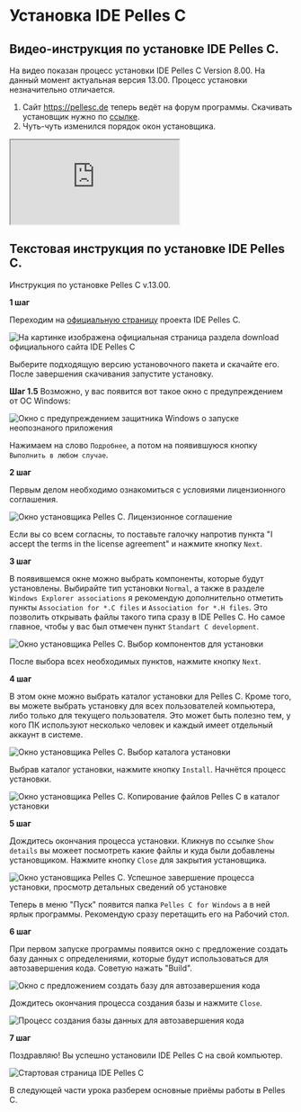 # Установка IDE Pelles C


## Видео-инструкция по установке IDE Pelles C.

На видео показан процесс установки IDE Pelles C Version 8.00. На данный момент актуальная версия 13.00. Процесс установки незначительно отличается.

1. Сайт https://pellesc.de теперь ведёт на форум программы. Скачивать установщик нужно по [ссылке](http://www.smorgasbordet.com/pellesc/download.htm).
2. Чуть-чуть изменился порядок окон установщика.

<div class="lessonVideo">
	<iframe src="https://www.youtube.com/embed/slvI-8XbLLU?rel=0"  allowfullscreen></iframe>
</div>


## Текстовая инструкция по установке IDE Pelles C.

Инструкция по установке Pelles C v.13.00.

**1 шаг**

Переходим на [официальную страницу](http://www.smorgasbordet.com/pellesc/download.htm) проекта IDE Pelles C.

![На картинке изображена официальная страница раздела download официального сайта IDE Pelles C](./download_pelles_c.png "Рис.1 Страница загрузки IDE Pelles C на официальном сайте проекта")

Выберите подходящую версию установочного пакета и скачайте его. После завершения скачивания запустите установку.

**Шаг 1.5**
Возможно, у вас появится вот такое окно с предупреждением от ОС Windows:

![Окно с предупреждением защитника Windows о запуске неопознаного приложения](./step1.5.png "Рис.2 Предупреждение защитника Windows")

Нажимаем на слово `Подробнее`, а потом на появившуюся кнопку `Выполнить в любом случае`.

**2 шаг**

Первым делом необходимо ознакомиться с условиями лицензионного соглашения.

![Окно установщика Pelles C. Лицензионное соглашение](./step2.png "Рис.2 Лицензионное соглашение Pelles C")

Если вы со всем согласны, то поставьте галочку напротив пункта "I accept the terms in the license agreement" и нажмите кнопку `Next`.

**3 шаг**

В появившемся окне можно выбрать компоненты, которые будут установлены. Выбирайте тип установки `Normal`, а также в разделе `Windows Explorer associations` я рекомендую дополнительно отметить пункты `Association for *.C files` и `Association for *.H files`. Это позволить открывать файлы такого типа сразу в IDE Pelles C. Но самое главное, чтобы у вас был отмечен пункт `Standart C development`.

![Окно установщика Pelles C. Выбор компонентов для установки](./step3.png "Рис.3 Окно выбора компонентов для установки")

После выбора всех необходимых пунктов, нажмите кнопку `Next`.

**4 шаг**

В этом окне можно выбрать каталог установки для Pelles C. Кроме того, вы можете выбрать установку для всех пользователей компьютера, либо только для текущего пользователя. Это может быть полезно тем, у кого ПК используют несколько человек и каждый имеет отдельный аккаунт в системе. 

![Окно установщика Pelles C. Выбор каталога установки](./step4.png "Рис. 4 Окно выбора каталога для установки Pelles C")


Выбрав каталог установки, нажмите кнопку `Install`. Начнётся процесс установки.

![Окно установщика Pelles C. Копирование файлов Pelles C в каталог установки](./step4.1.png "Рис. 5 Процесс копирования файлов Pelles C в каталог установки")

**5 шаг**

Дождитесь окончания процесса установки. Кликнув по ссылке `Show details` вы можеет посмотреть какие файлы и куда были добавлены установщиком. Нажмите кнопку `Close` для закрытия установщика.


![Окно установщика Pelles C. Успешное завершение процесса установки, просмотр детальных сведений об установке](./step5.png "Рис.6 Установка завершена. Просмотр детальных сведений.")

Теперь в меню "Пуск" появится папка `Pelles C for Windows` а в ней ярлык программы. Рекомендую сразу перетащить его на Рабочий стол.

**6 шаг**

При первом запуске программы появится окно с предложение создать базу данных с определениями, которые будут использоваться для автозавершения кода. Советую нажать "Build".

![Окно с предложением создать базу для автозавершения кода](./step6.png "Рис.7 Окно создания базы для автодополнения кода")

Дождитесь окончания процесса создания базы и нажмите `Close`.

![Процесс создания базы данных для автозавершения кода](./step6.1.png "Рис.8 Завершение процесса создания базы для автодополнения кода")


**7 шаг**

Поздравляю! Вы успешно установили IDE Pelles C на свой компьютер.

![ Стартовая страница IDE Pelles C ](./step7.png "Рис.9 Основное окно IDE Pelles C")

В следующей части урока разберем основные приёмы работы в Pelles C.
